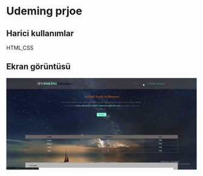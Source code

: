 <h1> Udeming prjoe </h1>

<h2> Harici kullanımlar </h2>

HTML,CSS

<h2> Ekran görüntüsü </h2>

![](ekran.gif)
 